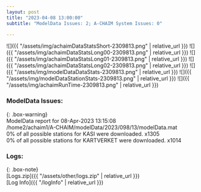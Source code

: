 ```yaml
---
layout: post
title: "2023-04-08 13:00:00"
subtitle: "ModelData Issues: 2; A-CHAIM System Issues: 0"

---
```


![]({{ "/assets/img/achaimDataStatsShort-2309813.png" | relative_url }})
![]({{ "/assets/img/achaimDataStatsLong00-2309813.png" | relative_url }})
![]({{ "/assets/img/achaimDataStatsLong01-2309813.png" | relative_url }})
![]({{ "/assets/img/achaimDataStatsLong02-2309813.png" | relative_url }})
![]({{ "/assets/img/modelDataDataStats-2309813.png" | relative_url }})
![]({{ "/assets/img/modelDataStationStats-2309813.png" | relative_url }})
![]({{ "/assets/img/achaimRunTime-2309813.png" | relative_url }})


### ModelData Issues:  
  
{: .box-warning}  
 ModelData report for 08-Apr-2023 13:15:08   
 /home2/achaim1/A-CHAIM/modelData/2023/098/13/modelData.mat   
 0% of all possible stations for KASI were downloaded. x1305   
 0% of all possible stations for KARTVERKET were downloaded. x1014   
  


### Logs:  
  
{: .box-note}  
[Logs.zip]({{ "/assets/other/logs.zip" | relative_url }})  
[Log Info]({{ "/logInfo" | relative_url }})  
